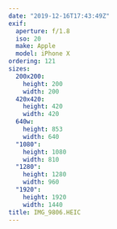 ```yaml
---
date: "2019-12-16T17:43:49Z"
exif:
  aperture: f/1.8
  iso: 20
  make: Apple
  model: iPhone X
ordering: 121
sizes:
  200x200:
    height: 200
    width: 200
  420x420:
    height: 420
    width: 420
  640w:
    height: 853
    width: 640
  "1080":
    height: 1080
    width: 810
  "1280":
    height: 1280
    width: 960
  "1920":
    height: 1920
    width: 1440
title: IMG_9806.HEIC
---
```

